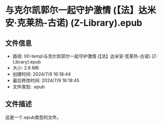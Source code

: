 ﻿# 与克尔凯郭尔一起守护激情 (【法】达米安·克莱热-古诺) (Z-Library).epub

## 文件信息
- 路径: 00-temp\与克尔凯郭尔一起守护激情 (【法】达米安·克莱热-古诺) (Z-Library).epub
- 大小: 2.8 MB
- 创建时间: 2024/7/9 16:18:44
- 最后修改时间: 2024/7/9 16:18:45
- 文件类型: .epub

## 文件描述
这是一个.epub类型的文件。

